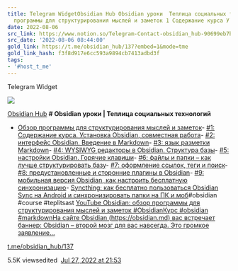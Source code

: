 ```yaml
---
title: Telegram WidgetObsidian Hub Obsidian уроки  Теплица социальных технологий   Обзор
  программы для структурирования мыслей и заметок 1 Содержание курса У
date: 2022-08-06
src_link: https://www.notion.so/Telegram-Contact-obsidian_hub-90699eb7be9e45ddaec7cddcd63dd8f7
src_date: '2022-08-06 08:44:00'
gold_link: https://t.me/obsidian_hub/137?embed=1&mode=tme
gold_link_hash: f3f8d917e6cc593a9894cb7413adbd3f
tags:
- '#host_t_me'
---
```






Telegram Widget




















[*![](https://cdn4.cdn-telegram.org/file/ZWHmwCFTa1b6YB3wokJt7foEYj3bBmEpB04TsSpZJHwxr-yehqkIbYll1GOuJJO1xZGBaFXylyhRwVthN3OvrxVS2wtpPHxONbWIbi7tQrV8D2r1LPjj9aoEI4sTIBYjjXovU_PoUPWOLqpkuYNlL4628vVwfj_rdER1tHVgO9gK2eg1Em-gQM7SqPRKazdjO50042n73xIej6XnICA3vEAEQZuhvjqEEcX-kyXNs_LOoIdePKLen0ChPdM7yjZ9p5_Jew-YhmeCVj9ZMWa0kPc5LC1XKI4swIwgOg9OVo5wU3bFYa-IaNyj9YYT1DjGuOe9AkD9m3KR0walONNsvw.jpg)*](https://t.me/obsidian_hub)



[Obsidian Hub](https://t.me/obsidian_hub)
**# Obsidian уроки | Теплица социальных технологий**   
- [Обзор программы для структурирования мыслей и заметок](https://www.youtube.com/watch?v=Iwamz1J40_0)- [#1: Содержание курса. Установка Obsidian, совместная работа](https://www.youtube.com/watch?v=CKRgUveNZx8)- [#2: интерфейс Obsidian. Введение в Markdown](https://www.youtube.com/watch?v=ye9YMLQ8hY0)- [#3: язык разметки Markdown](https://www.youtube.com/watch?v=lOISSwHM7e0)- [#4: WYSIWYG редакторы в Obsidian. Структура базы](https://www.youtube.com/watch?v=RwPUQ7sfQEw)- [#5: настройки Obsidian. Горячие клавиши](https://www.youtube.com/watch?v=EnbMS0rrQf4)- [#6: файлы и папки – как лучше структурировать базу](https://www.youtube.com/watch?v=7e66yeala3Y)- [#7: оформление ссылок, теги и поиск](https://www.youtube.com/watch?v=4zM5E7uVGaM)- [#8: предустановленные и сторонние плагины в Obsidian](https://www.youtube.com/watch?v=GqZCwwTt3Y0)- [#9: мобильная версия Obsidian, как настроить бесплатную синхронизацию](https://www.youtube.com/watch?v=klmn_mNL9Fs)- [Syncthing: как бесплатно пользоваться Obsidian Sync на Android и синхронизировать папки на ПК и моб](https://www.youtube.com/watch?v=6OKazb5PUj8)#obsidian #course #teplitsast
[YouTube
Obsidian: обзор программы для структурирования мыслей и заметок
#ObsidianКурс #obsidian #markdownНа сайте Obsidian (https://obsidian.md) вас встречает баннер: Obsidian – второй мозг для вас навсегда. Это громкое заявление...](https://www.youtube.com/watch?v=Iwamz1J40_0)

[t.me/obsidian\_hub/137](https://t.me/obsidian_hub/137)

5.5K viewsedited  [Jul 27, 2022 at 21:53](https://t.me/obsidian_hub/137)